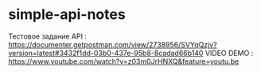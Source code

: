 # simple-api-notes
Тестовое задание
API : https://documenter.getpostman.com/view/2738956/SVYqQzjv?version=latest#3432f1dd-03b0-437e-95b8-8cadad66b140
VIDEO DEMO : https://www.youtube.com/watch?v=z03m0JrHNXQ&feature=youtu.be
